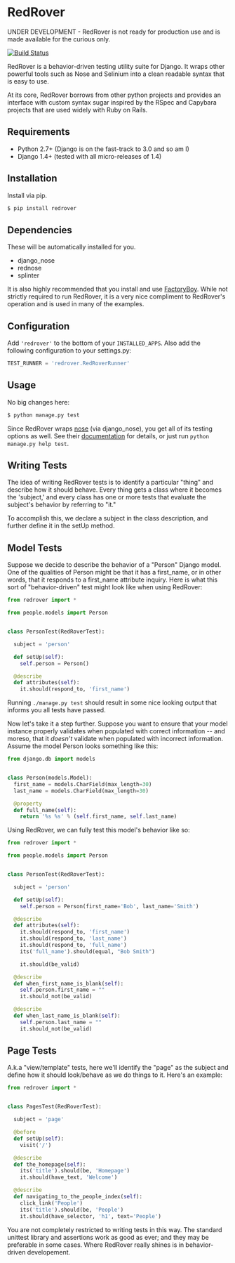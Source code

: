 RedRover
========

UNDER DEVELOPMENT - RedRover is not ready for production use and is
made available for the curious only.

[![Build Status](https://travis-ci.org/dustinfarris/redrover.png?branch=master)](https://travis-ci.org/dustinfarris/redrover)

RedRover is a behavior-driven testing utility suite for Django.  It
wraps other powerful tools such as Nose and Selinium into a clean
readable syntax that is easy to use.

At its core, RedRover borrows from other python projects and provides
an interface with custom syntax sugar inspired by the RSpec and Capybara
projects that are used widely with Ruby on Rails.

Requirements
------------
* Python 2.7+ (Django is on the fast-track to 3.0 and so am I)
* Django 1.4+ (tested with all micro-releases of 1.4)

Installation
------------
Install via pip.

```sh
$ pip install redrover
```

Dependencies
------------
These will be automatically installed for you.

* django_nose
* rednose
* splinter

It is also highly recommended that you install and use [FactoryBoy][1].
While not strictly required to run RedRover, it is a very nice
compliment to RedRover's operation and is used in many of the examples.

Configuration
-------------
Add ``'redrover'`` to the bottom of your ``INSTALLED_APPS``.  Also add
the following configuration to your settings.py:

```python
TEST_RUNNER = 'redrover.RedRoverRunner'
```

Usage
-----
No big changes here:

```sh
$ python manage.py test
```

Since RedRover wraps [nose][2] (via django_nose), you get all of its
testing options as well.  See their [documentation][3]  for details, or
just run ``python manage.py help test``.

Writing Tests
-------------
The idea of writing RedRover tests is to identify a particular "thing"
and describe how it should behave.  Every thing gets a class where it
becomes the 'subject,' and every class has one or more tests that
evaluate the subject's behavior by referring to "it."

To accomplish this, we declare a subject in the class description, and
further define it in the setUp method.

Model Tests
-----------

Suppose we decide to describe the behavior of a "Person" Django model.
One of the qualities of Person might be that it has a first_name, or in
other words, that it responds to a first_name attribute inquiry.  Here
is what this sort of "behavior-driven" test might look like when using
RedRover:

```python
from redrover import *

from people.models import Person


class PersonTest(RedRoverTest):

  subject = 'person'

  def setUp(self):
    self.person = Person()

  @describe
  def attributes(self):
    it.should(respond_to, 'first_name')

```

Running ``./manage.py test`` should result in some nice looking output
that informs you all tests have passed.

Now let's take it a step further.  Suppose you want to ensure that your
model instance properly validates when populated with correct
information -- and moreso, that it *doesn't* validate when populated
with incorrect information.   Assume the model Person looks something
like this:

```python
from django.db import models


class Person(models.Model):
  first_name = models.CharField(max_length=30)
  last_name = models.CharField(max_length=30)

  @property
  def full_name(self):
    return '%s %s' % (self.first_name, self.last_name)

```

Using RedRover, we can fully test this model's behavior like so:

```python
from redrover import *

from people.models import Person


class PersonTest(RedRoverTest):

  subject = 'person'

  def setUp(self):
    self.person = Person(first_name='Bob', last_name='Smith')

  @describe
  def attributes(self):
    it.should(respond_to, 'first_name')
    it.should(respond_to, 'last_name')
    it.should(respond_to, 'full_name')
    its('full_name').should(equal, "Bob Smith")

    it.should(be_valid)

  @describe
  def when_first_name_is_blank(self):
    self.person.first_name = ""
    it.should_not(be_valid)

  @describe
  def when_last_name_is_blank(self):
    self.person.last_name = ""
    it.should_not(be_valid)

```

Page Tests
----------

A.k.a "view/template" tests, here we'll identify the "page" as the
subject and define how it should look/behave as we do things to it.
Here's an example:

```python
from redrover import *


class PagesTest(RedRoverTest):

  subject = 'page'

  @before
  def setUp(self):
    visit('/')

  @describe
  def the_homepage(self):
    its('title').should(be, 'Homepage')
    it.should(have_text, 'Welcome')

  @describe
  def navigating_to_the_people_index(self):
    click_link('People')
    its('title').should(be, 'People')
    it.should(have_selector, 'h1', text='People')

```

You are not completely restricted to writing tests in this way.  The
standard unittest library and assertions work as good as ever; and
they may be preferable in some cases.  Where RedRover really shines
is in behavior-driven developement.

[1]: https://github.com/dnerdy/factory_boy
[2]: https://github.com/nose-devs/nose
[3]: https://nose.readthedocs.org/en/latest/